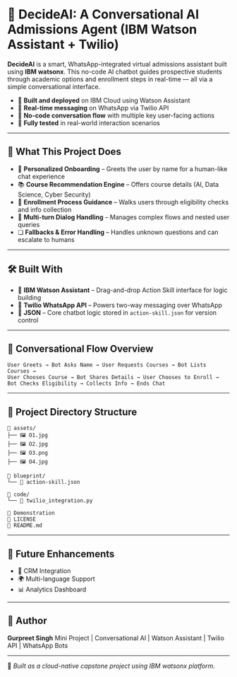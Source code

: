 # 🤖 DecideAI: A Conversational AI Admissions Agent (IBM Watson Assistant + Twilio)

**DecideAI** is a smart, WhatsApp-integrated virtual admissions assistant built using **IBM watsonx**. This no-code AI chatbot guides prospective students through academic options and enrollment steps in real-time — all via a simple conversational interface.

* 🚀 **Built and deployed** on IBM Cloud using Watson Assistant
* 💬 **Real-time messaging** on WhatsApp via Twilio API
* 🧠 **No-code conversation flow** with multiple key user-facing actions
* 🦪 **Fully tested** in real-world interaction scenarios

---

## 📌 What This Project Does

* 👋 **Personalized Onboarding** – Greets the user by name for a human-like chat experience
* 📚 **Course Recommendation Engine** – Offers course details (AI, Data Science, Cyber Security)
* 📝 **Enrollment Process Guidance** – Walks users through eligibility checks and info collection
* 🔄 **Multi-turn Dialog Handling** – Manages complex flows and nested user queries
* ❏ **Fallbacks & Error Handling** – Handles unknown questions and can escalate to humans

---

## 🛠️ Built With

* 🧠 **IBM Watson Assistant** – Drag-and-drop Action Skill interface for logic building
* 📲 **Twilio WhatsApp API** – Powers two-way messaging over WhatsApp
* 🧾 **JSON** – Core chatbot logic stored in `action-skill.json` for version control

---

## 🔄 Conversational Flow Overview

```plaintext
User Greets → Bot Asks Name → User Requests Courses → Bot Lists Courses →
User Chooses Course → Bot Shares Details → User Chooses to Enroll →
Bot Checks Eligibility → Collects Info → Ends Chat
```

---

## 📁 Project Directory Structure

```plaintext
📁 assets/
├── 🖼️ O1.jpg
├── 🖼️ O2.jpg
├── 🖼️ O3.png
├── 🖼️ O4.jpg

📁 blueprint/
└── 🧠 action-skill.json

📁 code/
└── 🐍 twilio_integration.py

🎥 Demonstration
📜 LICENSE
📜 README.md
```

---

## 🚀 Future Enhancements

* 🔗 CRM Integration
* 🌍 Multi-language Support
* 📊 Analytics Dashboard

---

## 👤 Author

**Gurpreet Singh**
Mini Project | Conversational AI | Watson Assistant | Twilio API | WhatsApp Bots

---

📌 *Built as a cloud-native capstone project using IBM watsonx platform.*
